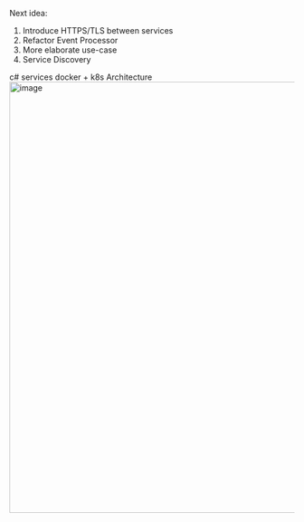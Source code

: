 Next idea:
1. Introduce HTTPS/TLS between services
2. Refactor Event Processor
3. More elaborate use-case
4. Service Discovery

c# services docker + k8s
Architecture
<img width="1472" height="761" alt="image" src="https://github.com/user-attachments/assets/51e3c1e0-78d9-418c-b848-c5736bd0c64c" />
